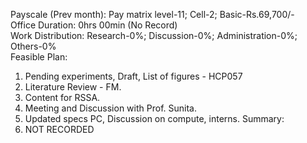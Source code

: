Payscale (Prev month): Pay matrix level-11; Cell-2; Basic-Rs.69,700/-\
Office Duration: 0hrs 00min (No Record)\
Work Distribution: Research-0%; Discussion-0%; Administration-0%; Others-0%\
Feasible Plan:
1. Pending experiments, Draft, List of figures - HCP057 
2. Literature Review - FM.
3. Content for RSSA.
4. Meeting and Discussion with Prof. Sunita.
5. Updated specs PC, Discussion on compute, interns.
Summary:
1. NOT RECORDED


